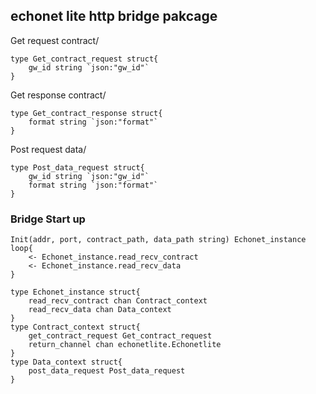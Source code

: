## echonet lite http bridge pakcage

Get request contract/

```
type Get_contract_request struct{
    gw_id string `json:"gw_id"`
}
```

Get response contract/

```
type Get_contract_response struct{
    format string `json:"format"`
}
```

Post request data/

```
type Post_data_request struct{
    gw_id string `json:"gw_id"`
    format string `json:"format"`
}
```

### Bridge Start up

```
Init(addr, port, contract_path, data_path string) Echonet_instance
loop{
    <- Echonet_instance.read_recv_contract
    <- Echonet_instance.read_recv_data
}
```

```
type Echonet_instance struct{
    read_recv_contract chan Contract_context
    read_recv_data chan Data_context
}
type Contract_context struct{
    get_contract_request Get_contract_request
    return_channel chan echonetlite.Echonetlite
}
type Data_context struct{
    post_data_request Post_data_request
}
```
